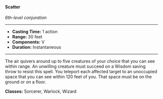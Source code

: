 #### Scatter
*6th-level conjuration*
___
- **Casting Time:** 1 action
- **Range:** 30 feet
- **Components:** V
- **Duration:** Instantaneous
---
The air quivers around up to five creatures of your choice that you can see within range. An unwilling creature must succeed on a Wisdom saving throw to resist this spell. You teleport each affected target to an unoccupied space that you can see within 120 feet of you. That space must be on the ground or on a floor.

**Classes:** Sorcerer, Warlock, Wizard